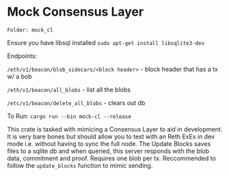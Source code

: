 # Mock Consensus Layer

`Folder: mock_cl`

Ensure you have libsql installed `sudo apt-get install libsqlite3-dev`

Endpoints: 

`/eth/v1/beacon/blob_sidecars/<block header>` - block header that has a tx w/ a bob

`/eth/v1/beacon/all_blobs` - list all the blobs 

`/etc/v1/beacon/delete_all_blobs` - clears out db




To Run: 
`cargo run --bin mock-cl --release`

This crate is tasked with mimicing a Consensus Layer to aid in development. It is very bare bones but should allow you to test with an Reth ExEx in dev mode i.e. without having to sync the full node.
The Update Blocks saves files to a sqlite db and when queried, this server responds with the blob data, commitment and proof. Requires one blob per tx. Reccommended to follow the `update_blocks` function to mimic sending.